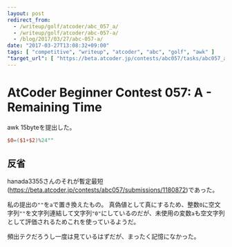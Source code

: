 ```yaml
---
layout: post
redirect_from:
  - /writeup/golf/atcoder/abc_057_a/
  - /writeup/golf/atcoder/abc-057-a/
  - /blog/2017/03/27/abc-057-a/
date: "2017-03-27T13:08:32+09:00"
tags: [ "competitive", "writeup", "atcoder", "abc", "golf", "awk" ]
"target_url": [ "https://beta.atcoder.jp/contests/abc057/tasks/abc057_a" ]
---
```


# AtCoder Beginner Contest 057: A - Remaining Time

awk $15$byteを提出した。

``` awk
$0=($1+$2)%24""
```

## 反省

hanada3355さんのそれが暫定最短(<https://beta.atcoder.jp/contests/abc057/submissions/1180872>)であった。

私の提出の`""`を`a`で置き換えたもの。
真偽値として真にするため、整数`0`に空文字列`""`を文字列連結して文字列`"0"`にしているのだが、未使用の変数`a`も空文字列として評価されるためこれを使っているようだ。

頻出テクだろうし一度は見ているはずだが、まったく記憶になかった。
